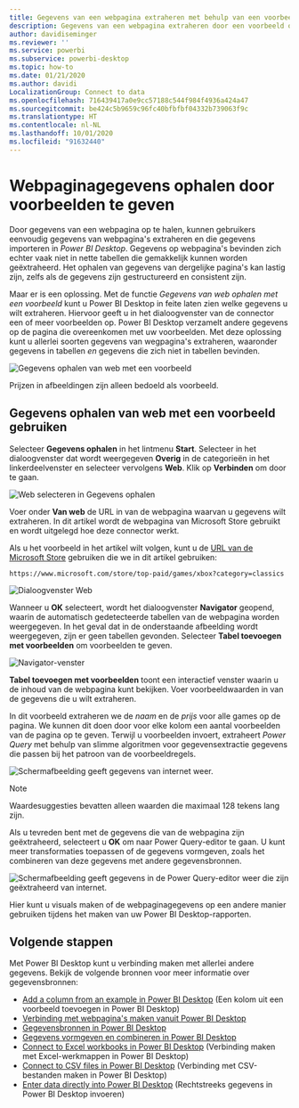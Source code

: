 ```yaml
---
title: Gegevens van een webpagina extraheren met behulp van een voorbeeld in Power BI Desktop
description: Gegevens van een webpagina extraheren door een voorbeeld op te geven van de gegevens die u wilt opvragen
author: davidiseminger
ms.reviewer: ''
ms.service: powerbi
ms.subservice: powerbi-desktop
ms.topic: how-to
ms.date: 01/21/2020
ms.author: davidi
LocalizationGroup: Connect to data
ms.openlocfilehash: 716439417a0e9cc57188c544f984f4936a424a47
ms.sourcegitcommit: be424c5b9659c96fc40bfbfbf04332b739063f9c
ms.translationtype: HT
ms.contentlocale: nl-NL
ms.lasthandoff: 10/01/2020
ms.locfileid: "91632440"
---
```

# <a name="get-webpage-data-by-providing-examples"></a>Webpaginagegevens ophalen door voorbeelden te geven

Door gegevens van een webpagina op te halen, kunnen gebruikers eenvoudig gegevens van webpagina's extraheren en die gegevens importeren in *Power BI Desktop*. Gegevens op webpagina's bevinden zich echter vaak niet in nette tabellen die gemakkelijk kunnen worden geëxtraheerd. Het ophalen van gegevens van dergelijke pagina's kan lastig zijn, zelfs als de gegevens zijn gestructureerd en consistent zijn.

Maar er is een oplossing. Met de functie *Gegevens van web ophalen met een voorbeeld* kunt u Power BI Desktop in feite laten zien welke gegevens u wilt extraheren. Hiervoor geeft u in het dialoogvenster van de connector een of meer voorbeelden op. Power BI Desktop verzamelt andere gegevens op de pagina die overeenkomen met uw voorbeelden. Met deze oplossing kunt u allerlei soorten gegevens van wegpagina's extraheren, waaronder gegevens in tabellen *en* gegevens die zich niet in tabellen bevinden.

![Gegevens ophalen van web met een voorbeeld](media/desktop-connect-to-web-by-example/web-by-example_01.png)

Prijzen in afbeeldingen zijn alleen bedoeld als voorbeeld.

## <a name="using-get-data-from-web-by-example"></a>Gegevens ophalen van web met een voorbeeld gebruiken

Selecteer **Gegevens ophalen** in het lintmenu **Start**. Selecteer in het dialoogvenster dat wordt weergegeven **Overig** in de categorieën in het linkerdeelvenster en selecteer vervolgens **Web**. Klik op **Verbinden** om door te gaan.

![Web selecteren in Gegevens ophalen](media/desktop-connect-to-web-by-example/web-by-example_03.png)

Voer onder **Van web** de URL in van de webpagina waarvan u gegevens wilt extraheren. In dit artikel wordt de webpagina van Microsoft Store gebruikt en wordt uitgelegd hoe deze connector werkt.

Als u het voorbeeld in het artikel wilt volgen, kunt u de [URL van de Microsoft Store](https://www.microsoft.com/store/top-paid/games/xbox?category=classics) gebruiken die we in dit artikel gebruiken:

```http
https://www.microsoft.com/store/top-paid/games/xbox?category=classics
```

![Dialoogvenster Web](media/desktop-connect-to-web-by-example/web-by-example_04.png)

Wanneer u **OK** selecteert, wordt het dialoogvenster **Navigator** geopend, waarin de automatisch gedetecteerde tabellen van de webpagina worden weergegeven. In het geval dat in de onderstaande afbeelding wordt weergegeven, zijn er geen tabellen gevonden. Selecteer **Tabel toevoegen met voorbeelden** om voorbeelden te geven.

![Navigator-venster](media/desktop-connect-to-web-by-example/web-by-example_05.png)

**Tabel toevoegen met voorbeelden** toont een interactief venster waarin u de inhoud van de webpagina kunt bekijken. Voer voorbeeldwaarden in van de gegevens die u wilt extraheren.

In dit voorbeeld extraheren we de *naam* en de *prijs* voor alle games op de pagina. We kunnen dit doen door voor elke kolom een aantal voorbeelden van de pagina op te geven. Terwijl u voorbeelden invoert, extraheert *Power Query* met behulp van slimme algoritmen voor gegevensextractie gegevens die passen bij het patroon van de voorbeeldregels.

![Schermafbeelding geeft gegevens van internet weer.](media/desktop-connect-to-web-by-example/web-by-example_06.png)

> [!NOTE]
> Waardesuggesties bevatten alleen waarden die maximaal 128 tekens lang zijn.

Als u tevreden bent met de gegevens die van de webpagina zijn geëxtraheerd, selecteert u **OK** om naar Power Query-editor te gaan. U kunt meer transformaties toepassen of de gegevens vormgeven, zoals het combineren van deze gegevens met andere gegevensbronnen.

![Schermafbeelding geeft gegevens in de Power Query-editor weer die zijn geëxtraheerd van internet.](media/desktop-connect-to-web-by-example/web-by-example_07.png)

Hier kunt u visuals maken of de webpaginagegevens op een andere manier gebruiken tijdens het maken van uw Power BI Desktop-rapporten.

## <a name="next-steps"></a>Volgende stappen

Met Power BI Desktop kunt u verbinding maken met allerlei andere gegevens. Bekijk de volgende bronnen voor meer informatie over gegevensbronnen:

* [Add a column from an example in Power BI Desktop](../create-reports/desktop-add-column-from-example.md) (Een kolom uit een voorbeeld toevoegen in Power BI Desktop)
* [Verbinding met webpagina's maken vanuit Power BI Desktop](desktop-connect-to-web.md)
* [Gegevensbronnen in Power BI Desktop](desktop-data-sources.md)
* [Gegevens vormgeven en combineren in Power BI Desktop](desktop-shape-and-combine-data.md)
* [Connect to Excel workbooks in Power BI Desktop](desktop-connect-excel.md) (Verbinding maken met Excel-werkmappen in Power BI Desktop)
* [Connect to CSV files in Power BI Desktop](desktop-connect-csv.md) (Verbinding met CSV-bestanden maken in Power BI Desktop)
* [Enter data directly into Power BI Desktop](desktop-enter-data-directly-into-desktop.md) (Rechtstreeks gegevens in Power BI Desktop invoeren)
